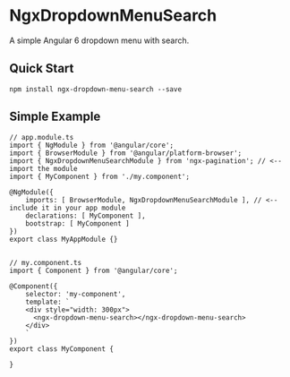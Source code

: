 # NgxDropdownMenuSearch

A simple Angular 6 dropdown menu with search.

## Quick Start

	npm install ngx-dropdown-menu-search --save


## Simple Example

	// app.module.ts
	import { NgModule } from '@angular/core';
	import { BrowserModule } from '@angular/platform-browser';
	import { NgxDropdownMenuSearchModule } from 'ngx-pagination'; // <-- import the module
	import { MyComponent } from './my.component';

	@NgModule({
	    imports: [ BrowserModule, NgxDropdownMenuSearchModule ], // <-- include it in your app module
	    declarations: [ MyComponent ],
	    bootstrap: [ MyComponent ]
	})
	export class MyAppModule {}


	// my.component.ts
	import { Component } from '@angular/core';

	@Component({
	    selector: 'my-component',
	    template: `
	    <div style="width: 300px">
	      <ngx-dropdown-menu-search></ngx-dropdown-menu-search>
	    </div>	               
	    `
	})
	export class MyComponent {

	}
